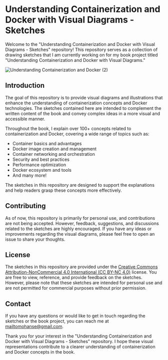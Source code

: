 # Understanding Containerization and Docker with Visual Diagrams - Sketches

Welcome to the "Understanding Containerization and Docker with Visual Diagrams - Sketches" repository! This repository serves as a collection of drawing sketches that I am currently working on for my book project titled "Understanding Containerization and Docker with Visual Diagrams."


![Understanding Containerization and Docker (2)](https://github.com/Krishnamohan-Yerrabilli/Understanding-Containerization-and-Docker-with-Visual-Diagrams-Sketches/assets/58173938/ece3d3c4-79f5-4d6c-afb7-bf7b7172317c)



## Introduction

The goal of this repository is to provide visual diagrams and illustrations that enhance the understanding of containerization concepts and Docker technologies. The sketches contained here are intended to complement the written content of the book and convey complex ideas in a more visual and accessible manner.

Throughout the book, I explain over 100+ concepts related to containerization and Docker, covering a wide range of topics such as:

- Container basics and advantages
- Docker image creation and management
- Container networking and orchestration
- Security and best practices
- Performance optimization
- Docker ecosystem and tools
- And many more!

The sketches in this repository are designed to support the explanations and help readers grasp these concepts more effectively.

## Contributing

As of now, this repository is primarily for personal use, and contributions are not being accepted. However, feedback, suggestions, and discussions related to the sketches are highly encouraged. If you have any ideas or improvements regarding the visual diagrams, please feel free to open an issue to share your thoughts.

## License

The sketches in this repository are provided under the [Creative Commons Attribution-NonCommercial 4.0 International (CC BY-NC 4.0)](LICENSE) license. You are free to view, reference, and provide feedback on the sketches. However, please note that these sketches are intended for personal use and are not permitted for commercial purposes without prior permission.

## Contact

If you have any questions or would like to get in touch regarding the sketches or the book project, you can reach me at [mailtomohanse@gmail.com](mailto:mailtomohanse@gmail.com).

Thank you for your interest in the "Understanding Containerization and Docker with Visual Diagrams - Sketches" repository. I hope these visual representations contribute to a clearer understanding of containerization and Docker concepts in the book.
